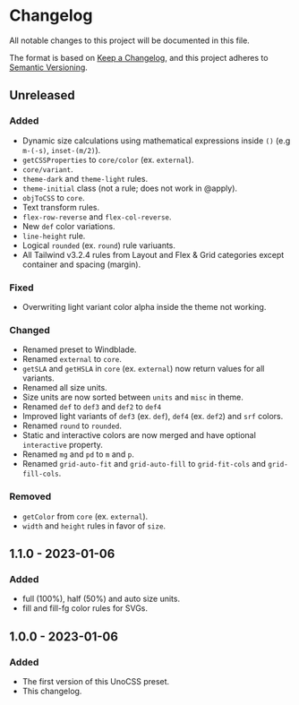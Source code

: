# Changelog

All notable changes to this project will be documented in this file.

The format is based on [Keep a Changelog](https://keepachangelog.com/en/1.0.0/),
and this project adheres to [Semantic Versioning](https://semver.org/spec/v2.0.0.html).

## Unreleased

### Added

- Dynamic size calculations using mathematical expressions inside `()` (e.g `m-(-s)`, `inset-(m/2)`).
- `getCSSProperties` to `core/color` (ex. `external`).
- `core/variant`.
- `theme-dark` and `theme-light` rules.
- `theme-initial` class (not a rule; does not work in @apply).
- `objToCSS` to `core`.
- Text transform rules.
- `flex-row-reverse` and `flex-col-reverse`.
- New `def` color variations.
- `line-height` rule.
- Logical `rounded` (ex. `round`) rule variuants.
- All Tailwind v3.2.4 rules from Layout and Flex & Grid categories except container and spacing (margin). 

### Fixed

- Overwriting light variant color alpha inside the theme not working.

### Changed

- Renamed preset to Windblade.
- Renamed `external` to `core`.
- `getSLA` and `getHSLA` in `core` (ex. `external`) now return values for all variants.
- Renamed all size units.
- Size units are now sorted between `units` and `misc` in theme.
- Renamed `def` to `def3` and `def2` to `def4`
- Improved light variants of `def3` (ex. `def`), `def4` (ex. `def2`) and `srf` colors.
- Renamed `round` to `rounded`.
- Static and interactive colors are now merged and have optional `interactive` property.
- Renamed `mg` and `pd` to `m` and `p`.
- Renamed `grid-auto-fit` and `grid-auto-fill` to `grid-fit-cols` and `grid-fill-cols`.

### Removed

- `getColor` from `core` (ex. `external`).
- `width` and `height` rules in favor of `size`.

## 1.1.0 - 2023-01-06

### Added

- full (100%), half (50%) and auto size units.
- fill and fill-fg color rules for SVGs.

## 1.0.0 - 2023-01-06

### Added

- The first version of this UnoCSS preset.
- This changelog.
